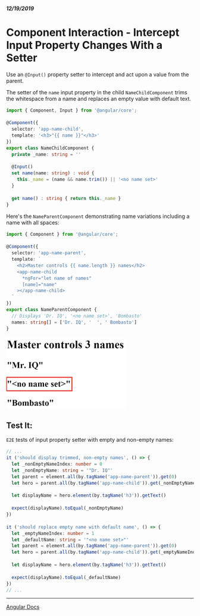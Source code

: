 ##### 12/19/2019
# Component Interaction - Intercept Input Property Changes With a Setter
Use an `@Input()` property setter to intercept and act upon a value from the parent.

The setter of the `name` input property in the child `NameChildComponent` trims the whitespace from a name and replaces an empty value with default text.

```ts
import { Component, Input } from '@angular/core';

@Component({
  selector: 'app-name-child',
  template: '<h3>"{{ name }}"</h3>'
}) 
export class NameChildComponent {
  private _name: string = ''

  @Input() 
  set name(name: string) : void {
    this._name = (name && name.trim()) || '<no name set>'
  }

  get name() : string { return this._name }
}
```

Here's the `NameParentComponent` demonstrating name variations including a name with all spaces:

```ts
import { Component } from '@angular/core';

@Component({
  selector: 'app-name-parent',
  template: `
    <h2>Master controls {{ name.length }} names</h2>
    <app-name-child
      *ngFor="let name of names"
      [name]="name"
    ></app-name-child>
  `
})
export class NameParentComponent {
  // Displays 'Dr. IQ', '<no name set>', 'Bombasto'
  names: string[] = ['Dr. IQ', '  ', ' Bombasto']
}
```

![Intercepts with Setter](../../../Assets/setterInterception.png)

## Test It:
`E2E` tests of input property setter with empty and non-empty names:

```ts
// ...
it ('should display trimmed, non-empty names', () => {
  let _nonEmptyNameIndex: number = 0
  let _nonEmptyName: string = '"Dr. IQ"'
  let parent = element.all(by.tagName('app-name-parent')).get(0)
  let hero = parent.all(by.tagName('app-name-child')).get(_nonEmptyNameIndex)

  let displayName = hero.element(by.tagName('h3')).getText()

  expect(displayName).toEqual(_nonEmptyName)
})

it ('should replace empty name with default name', () => {
  let _emptyNameIndex: number = 1
  let _defaultName: string = '"<no name set>"'
  let parent = element.all(by.tagName('app-name-parent')).get(0)
  let hero = parent.all(by.tagName('app-name-child')).get(_emptyNameIndex)

  let displayName = hero.element(by.tagName('h3')).getText()

  expect(displayName).toEqual(_defaultName)
})
// ...
```

---

[Angular Docs](https://angular.io/guide/component-interaction#intercept-input-property-changes-with-a-setter)